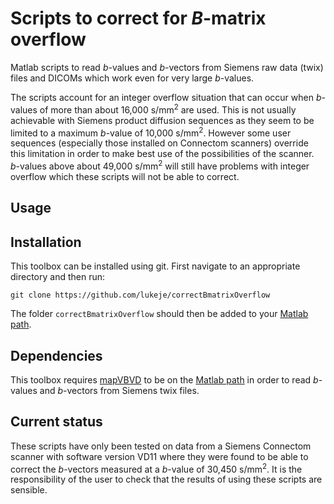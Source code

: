 # Scripts to correct for *B*-matrix overflow
Matlab scripts to read *b*-values and *b*-vectors from Siemens raw data (twix) files and DICOMs which work even for very large *b*-values.

The scripts account for an integer overflow situation that can occur when *b*-values of more than about 16,000 s/mm<sup>2</sup> are used.
This is not usually achievable with Siemens product diffusion sequences as they seem to be limited to a maximum *b*-value of 10,000 s/mm<sup>2</sup>.
However some user sequences (especially those installed on Connectom scanners) override this limitation in order to make best use of the possibilities of the scanner.
*b*-values above about 49,000 s/mm<sup>2</sup> will still have problems with integer overflow which these scripts will not be able to correct.

## Usage

## Installation
This toolbox can be installed using git. 
First navigate to an appropriate directory and then run:
```
git clone https://github.com/lukeje/correctBmatrixOverflow
```
The folder `correctBmatrixOverflow` should then be added to your [Matlab path](https://mathworks.com/help/matlab/matlab_env/add-remove-or-reorder-folders-on-the-search-path.html).

## Dependencies
This toolbox requires [mapVBVD](https://github.com/pehses/mapVBVD) to be on the  [Matlab path](https://mathworks.com/help/matlab/matlab_env/add-remove-or-reorder-folders-on-the-search-path.html) in order to read *b*-values and *b*-vectors from Siemens twix files.

## Current status
These scripts have only been tested on data from a Siemens Connectom scanner with software version VD11 where they were found to be able to correct the *b*-vectors measured at a *b*-value of 30,450 s/mm<sup>2</sup>.
It is the responsibility of the user to check that the results of using these scripts are sensible.
